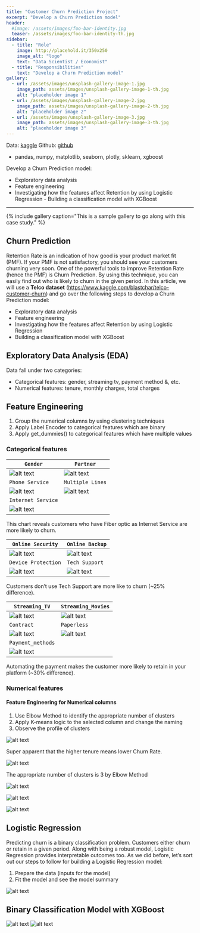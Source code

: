 ```yaml
---
title: "Customer Churn Prediction Project"
excerpt: "Develop a Churn Prediction model"
header:
  #image: /assets/images/foo-bar-identity.jpg
  teaser: /assets/images/foo-bar-identity-th.jpg
sidebar:
  - title: "Role"
    image: http://placehold.it/350x250
    image_alt: "logo"
    text: "Data Scientist / Economist"
  - title: "Responsibilities"
    text: "Develop a Churn Prediction model"
gallery:
  - url: /assets/images/unsplash-gallery-image-1.jpg
    image_path: assets/images/unsplash-gallery-image-1-th.jpg
    alt: "placeholder image 1"
  - url: /assets/images/unsplash-gallery-image-2.jpg
    image_path: assets/images/unsplash-gallery-image-2-th.jpg
    alt: "placeholder image 2"
  - url: /assets/images/unsplash-gallery-image-3.jpg
    image_path: assets/images/unsplash-gallery-image-3-th.jpg
    alt: "placeholder image 3"
---
```


Data: [kaggle](https://www.kaggle.com/blastchar/telco-customer-churn)
Github: [github](https://github.com/youngminju-phd/Customer_Churn_Prediction_Project)

- pandas, numpy, matplotlib, seaborn, plotly, sklearn, xgboost

Develop a Churn Prediction model:
-	Exploratory data analysis
-	Feature engineering
-	Investigating how the features affect Retention by using Logistic Regression -	Building a classification model with XGBoost

------------------------------------------------------------------------------------------

{% include gallery caption="This is a sample gallery to go along with this case study." %}

## Churn Prediction

Retention Rate is an indication of how good is your product market fit (PMF). If your PMF is not satisfactory, you should see your customers churning very soon. One of the powerful tools to improve Retention Rate (hence the PMF) is Churn Prediction. By using this technique, you can easily find out who is likely to churn in the given period. In this article, we will use a **Telco dataset** (https://www.kaggle.com/blastchar/telco-customer-churn) and go over the following steps to develop a Churn Prediction model:

* Exploratory data analysis
* Feature engineering
* Investigating how the features affect Retention by using Logistic Regression
* Building a classification model with XGBoost

## Exploratory Data Analysis (EDA)

Data fall under two categories:

* Categorical features: gender, streaming tv, payment method &, etc.
* Numerical features: tenure, monthly charges, total charges

## Feature Engineering
1. Group the numerical columns by using clustering techniques
2. Apply Label Encoder to categorical features which are binary
3. Apply get_dummies() to categorical features which have multiple values

### Categorical features

| `Gender` | `Partner` |
| --- | --- |
| ![alt text](/images/gender.png) | ![alt text](/images/partner.png) |
| `Phone Service` | `Multiple Lines` |
|![alt text](/images/phone.png)|![alt text](/images/multiple_lines.png)|
| `Internet Service` | 
|![alt text](/images/internet.png)|
 
This chart reveals customers who have Fiber optic as Internet Service are more likely to churn.

| `Online Security` | `Online Backup` |
| --- | --- |
|![alt text](/images/online_security.png)|![alt text](/images/online_backup.png)|
| `Device Protection` | `Tech Support` |
|![alt text](/images/device_protection.png)|![alt text](/images/tech_support.png)|

Customers don’t use Tech Support are more like to churn (~25% difference).

| `Streaming_TV` | `Streaming_Movies` |
| --- | --- |
|![alt text](/images/Streaming_TV.png)|![alt text](/images/Streaming_Movies.png)|
| `Contract` | `Paperless` |
|![alt text](/images/contract.png)|![alt text](/images/Paperless.png)|
| `Payment_methods` | 
|![alt text](/images/payment_methods.png)|

Automating the payment makes the customer more likely to retain in your platform (~30% difference).

### Numerical features

#### Feature Engineering for Numerical columns

1. Use Elbow Method to identify the appropriate number of clusters
2. Apply K-means logic to the selected column and change the naming
3. Observe the profile of clusters

![alt text](/images/tenure_based_churn_rate.png)

Super apparent that the higher tenure means lower Churn Rate.

![alt text](/images/Elbow_method.png)

The appropriate number of clusters is 3 by Elbow Method

![alt text](/images/tenure_cluster_vs_churn_rate.png)

![alt text](/images/Monthly_charge_cluster_vs.png)

![alt text](/images/total_charge_clsuter_vs.png)

## Logistic Regression

Predicting churn is a binary classification problem. Customers either churn or retain in a given period. Along with being a robust model, Logistic Regression provides interpretable outcomes too. As we did before, let’s sort out our steps to follow for building a Logistic Regression model:

1. Prepare the data (inputs for the model)
2. Fit the model and see the model summary

![alt text](/images/GLM.png)

## Binary Classification Model with XGBoost

![alt text](/images/classification_report.png)
![alt text](/images/Feature_importance.png)